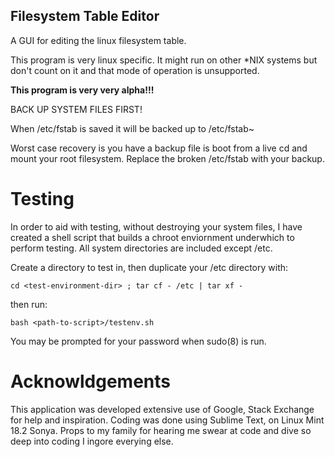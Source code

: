 Filesystem Table Editor
-----------------------
A GUI for editing the linux filesystem table. 

This program is very linux specific. It might run on other *NIX systems but don't count on it and that mode of operation is unsupported.

**This program is very very alpha!!!**

BACK UP SYSTEM FILES FIRST! 


When /etc/fstab is saved it will be backed up to /etc/fstab~ 

Worst case recovery is you have a backup file is boot from a live cd and mount your root filesystem. Replace the broken /etc/fstab with your backup.

# Testing
In order to aid with testing, without destroying your system files, I have created a shell script that builds a chroot enviornment underwhich to perform testing. All system directories are included except /etc. 

Create a directory to test in, then duplicate your /etc directory with:

    cd <test-environment-dir> ; tar cf - /etc | tar xf -

then run:

    bash <path-to-script>/testenv.sh

You may be prompted for your password when sudo(8) is run. 


# Acknowldgements
This application was developed extensive use of Google, Stack Exchange for help and inspiration. Coding was done using Sublime Text, on Linux Mint 18.2 Sonya. 
Props to my family for hearing me swear at code and dive so deep into coding I ingore everying else. 
